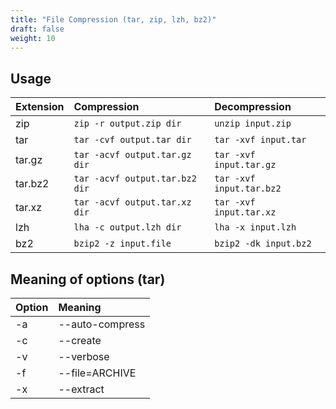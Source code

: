 ```yaml
---
title: "File Compression (tar, zip, lzh, bz2)"
draft: false
weight: 10
---
```

## Usage

| Extension | Compression | Decompression |
| :-------- | :---------- | :------------ |
| zip       | `zip -r output.zip dir`           | `unzip input.zip`         |
| tar       | `tar -cvf output.tar dir`         | `tar -xvf input.tar`      |
| tar.gz    | `tar -acvf output.tar.gz dir`     | `tar -xvf input.tar.gz`   |
| tar.bz2   | `tar -acvf output.tar.bz2 dir`    | `tar -xvf input.tar.bz2`  |
| tar.xz    | `tar -acvf output.tar.xz dir`     | `tar -xvf input.tar.xz`   |
| lzh       | `lha -c output.lzh dir`           | `lha -x input.lzh`        |
| bz2       | `bzip2 -z input.file`             | `bzip2 -dk input.bz2`     |

## Meaning of options (tar)

| Option | Meaning |
|:-------|:--------|
| -a     | --auto-compress  |
| -c     | --create         |
| -v     | --verbose        |
| -f     | --file=ARCHIVE   |
| -x     | --extract        |
